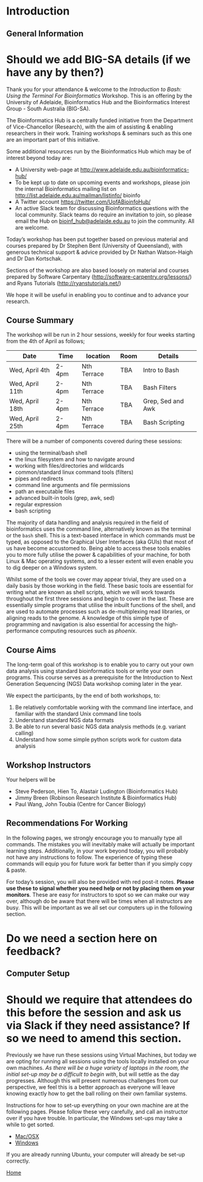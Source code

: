 # Introduction

## General Information
# Should we add BIG-SA details (if we have any by then?)

Thank you for your attendance & welcome to the *Introduction to Bash: Using the Terminal For Bioinformatics* Workshop.
This is an offering by the University of Adelaide, Bioinformatics Hub and the Bioinformatics Interest Group - South Australia (BIG-SA).

The Bioinformatics Hub is a centrally funded initiative from the Department of Vice-Chancellor (Research), with the aim of assisting & enabling researchers in their work.
Training workshops & seminars such as this one are an important part of this initiative.

Some additional resources run by the Bioinformatics Hub which may be of interest beyond today are:

- A University web-page at http://www.adelaide.edu.au/bioinformatics-hub/
- To be kept up to date on upcoming events and workshops, please join the internal Bioinformatics mailing list on http://list.adelaide.edu.au/mailman/listinfo/ bioinfo
- A Twitter account https://twitter.com/UofABioinfoHub/
- An active Slack team for discussing Bioinformatics questions with the local community. Slack teams do require an invitation to join, so please email the Hub on bioinf_hub@adelaide.edu.au to join the community. All are welcome.

Today’s workshop has been put together based on previous material and courses prepared by Dr Stephen Bent (University of Queensland), with generous technical support & advice provided by Dr Nathan Watson-Haigh and Dr Dan Kortschak.

Sections of the workshop are also based loosely on material and courses prepared
by Software Carpentary (http://software-carpentry.org/lessons/) and Ryans Tutorials
(http://ryanstutorials.net/)

We hope it will be useful in enabling you to continue and to advance your research.

## Course Summary

The workshop will be run in 2 hour sessions, weekly for four weeks starting from the 4th of April as follows;

| Date | Time | location | Room | Details |
| ---------- | ---------- | ---------- | ---------- | ---------- |
| Wed, April 4th | 2-4pm | Nth Terrace | TBA | Intro to Bash |
| Wed, April 11th | 2-4pm | Nth Terrace | TBA | Bash Filters |
| Wed, April 18th | 2-4pm | Nth Terrace | TBA | Grep, Sed and Awk |
| Wed, April 25th | 2-4pm | Nth Terrace | TBA | Bash Scripting |

There will be a number of components covered during these sessions:

- using the terminal/bash shell
- the linux filesystem and how to navigate around
- working with files/directories and wildcards
- common/standard linux command tools (filters)
- pipes and redirects
- command line arguments and file permissions
- path an executable files
- advanced built-in tools (grep, awk, sed)
- regular expression
- bash scripting

The majority of data handling and analysis required in the field of bioinformatics uses the command line, alternatively known as the terminal or the `bash` shell.
This is a text-based interface in which commands must be typed, as opposed to the Graphical User Interfaces (aka GUIs) that most of us have become accustomed to.
Being able to access these tools enables you to more fully utilise the power & capabilities of your machine, for both Linux & Mac operating systems, and to a lesser extent will even enable you to dig deeper on a Windows system.

Whilst some of the tools we cover may appear trivial, they are used on a daily basis by those working in the field.
These basic tools are essential for writing what are known as shell scripts, which we will work towards throughout the first three sessions and begin to cover in the last.
These are essentially simple programs that utilise the inbuilt functions of the shell, and are used to automate processes such as de-multiplexing read libraries, or aligning reads to the genome.
A knowledge of this simple type of programming and navigation is also essential for accessing the high-performance computing resources such as *phoenix*.

## Course Aims
The long-term goal of this workshop is to enable you to carry out your own
data analysis using standard bioinformatics tools or write your own programs. This course serves as a prerequisite for the Introduction to Next Generation Sequencing (NGS) Data workshop coming later in the year.

We expect the participants, by the end of both workshops, to:
1. Be relatively comfortable working with the command line interface, and familiar with the standard Unix command line tools
2. Understand standard NGS data formats
3. Be able to run several basic NGS data analysis methods (e.g. variant calling)
4. Understand how some simple python scripts work for custom data analysis

## Workshop Instructors

Your helpers will be

- Steve Pederson, Hien To, Alastair Ludington (Bioinformatics Hub)
- Jimmy Breen (Robinson Research Institute & Bioinformatics Hub)
- Paul Wang, John Toubia (Centre for Cancer Biology)

## Recommendations For Working

In the following pages, we strongly encourage you to manually type all commands.
The mistakes you will inevitably make will actually be important learning steps.
Additionally, in your work beyond today, you will probably not have any instructions to follow.
The experience of typing these commands will equip you for future work far better than if you simply copy & paste.

For today’s session, you will also be provided with red post-it notes.
**Please use these to signal whether you need help or not by placing them on your monitors**.
These are easy for instructors to spot so we can make our way over, although do be aware that there will be times when all instructors are busy.
This will be important as we all set our computers up in the following section.

# Do we need a section here on feedback?

## Computer Setup
# Should we require that attendees do this before the session and ask us via Slack if they need assistance? If so we need to amend this section.

Previously we have run these sessions using Virtual Machines, but today we are opting for running all sessions using the tools locally installed on your own machines.
*As there will be a huge variety of laptops in the room, the initial set-up may be a difficult to begin with*, but will settle as the day progresses.
Although this will present numerous challenges from our perspective, we feel this is a better approach as everyone will leave knowing exactly how to get the ball rolling on their own familiar systems.

Instructions for how to set-up everything on your own machine are at the following pages.
Please follow these very carefully, and call an instructor over if you have trouble.
In particular, the Windows set-ups may take a while to get sorted.

- [Mac/OSX](../install/osxInstall.md)
- [Windows](../install/windowsInstall.md)

If you are already running Ubuntu, your computer will already be set-up correctly.

[Home](https://github.com/BIG-SA/BASH-Intro-2018)
